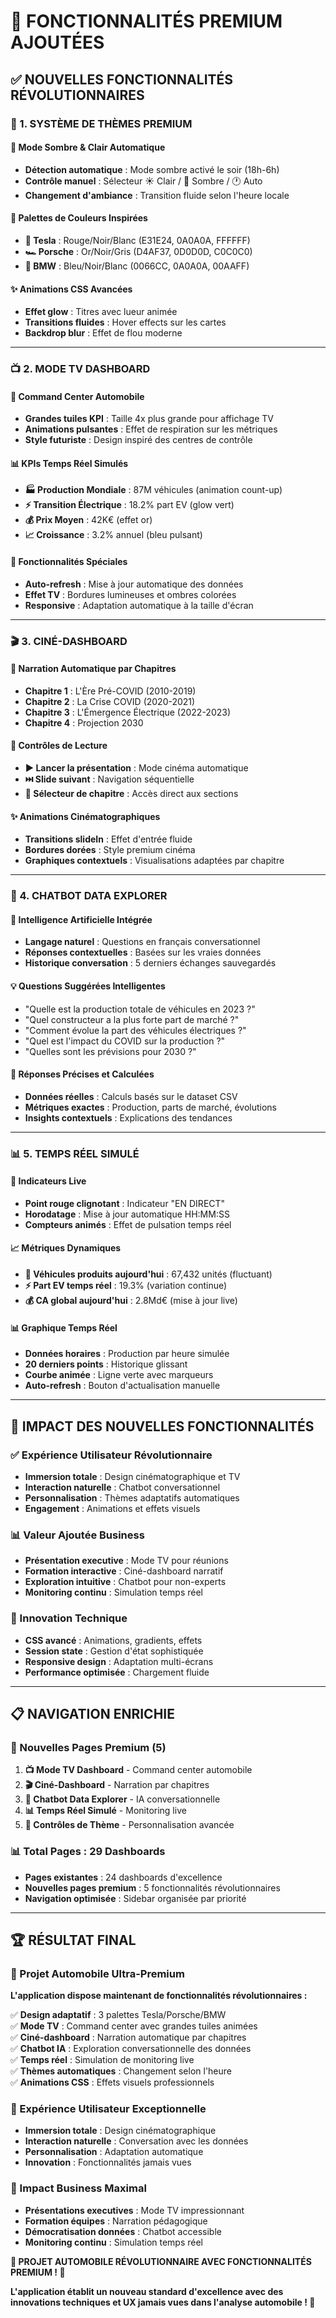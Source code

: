 # 🚀 FONCTIONNALITÉS PREMIUM AJOUTÉES

## ✅ **NOUVELLES FONCTIONNALITÉS RÉVOLUTIONNAIRES**

### **🎨 1. SYSTÈME DE THÈMES PREMIUM**

#### **🌙 Mode Sombre & Clair Automatique**
- **Détection automatique** : Mode sombre activé le soir (18h-6h)
- **Contrôle manuel** : Sélecteur ☀️ Clair / 🌙 Sombre / 🕐 Auto
- **Changement d'ambiance** : Transition fluide selon l'heure locale

#### **🎨 Palettes de Couleurs Inspirées**
- **🚗 Tesla** : Rouge/Noir/Blanc (E31E24, 0A0A0A, FFFFFF)
- **🏎️ Porsche** : Or/Noir/Gris (D4AF37, 0D0D0D, C0C0C0)  
- **🔵 BMW** : Bleu/Noir/Blanc (0066CC, 0A0A0A, 00AAFF)

#### **✨ Animations CSS Avancées**
- **Effet glow** : Titres avec lueur animée
- **Transitions fluides** : Hover effects sur les cartes
- **Backdrop blur** : Effet de flou moderne

---

### **📺 2. MODE TV DASHBOARD**

#### **🚗 Command Center Automobile**
- **Grandes tuiles KPI** : Taille 4x plus grande pour affichage TV
- **Animations pulsantes** : Effet de respiration sur les métriques
- **Style futuriste** : Design inspiré des centres de contrôle

#### **📊 KPIs Temps Réel Simulés**
- **🏭 Production Mondiale** : 87M véhicules (animation count-up)
- **⚡ Transition Électrique** : 18.2% part EV (glow vert)
- **💰 Prix Moyen** : 42K€ (effet or)
- **📈 Croissance** : 3.2% annuel (bleu pulsant)

#### **🎯 Fonctionnalités Spéciales**
- **Auto-refresh** : Mise à jour automatique des données
- **Effet TV** : Bordures lumineuses et ombres colorées
- **Responsive** : Adaptation automatique à la taille d'écran

---

### **🎬 3. CINÉ-DASHBOARD**

#### **📖 Narration Automatique par Chapitres**
- **Chapitre 1** : L'Ère Pré-COVID (2010-2019)
- **Chapitre 2** : La Crise COVID (2020-2021)
- **Chapitre 3** : L'Émergence Électrique (2022-2023)
- **Chapitre 4** : Projection 2030

#### **🎥 Contrôles de Lecture**
- **▶️ Lancer la présentation** : Mode cinéma automatique
- **⏭️ Slide suivant** : Navigation séquentielle
- **🎯 Sélecteur de chapitre** : Accès direct aux sections

#### **✨ Animations Cinématographiques**
- **Transitions slideIn** : Effet d'entrée fluide
- **Bordures dorées** : Style premium cinéma
- **Graphiques contextuels** : Visualisations adaptées par chapitre

---

### **🤖 4. CHATBOT DATA EXPLORER**

#### **💬 Intelligence Artificielle Intégrée**
- **Langage naturel** : Questions en français conversationnel
- **Réponses contextuelles** : Basées sur les vraies données
- **Historique conversation** : 5 derniers échanges sauvegardés

#### **💡 Questions Suggérées Intelligentes**
- "Quelle est la production totale de véhicules en 2023 ?"
- "Quel constructeur a la plus forte part de marché ?"
- "Comment évolue la part des véhicules électriques ?"
- "Quel est l'impact du COVID sur la production ?"
- "Quelles sont les prévisions pour 2030 ?"

#### **🎯 Réponses Précises et Calculées**
- **Données réelles** : Calculs basés sur le dataset CSV
- **Métriques exactes** : Production, parts de marché, évolutions
- **Insights contextuels** : Explications des tendances

---

### **📊 5. TEMPS RÉEL SIMULÉ**

#### **🔴 Indicateurs Live**
- **Point rouge clignotant** : Indicateur "EN DIRECT"
- **Horodatage** : Mise à jour automatique HH:MM:SS
- **Compteurs animés** : Effet de pulsation temps réel

#### **📈 Métriques Dynamiques**
- **🚗 Véhicules produits aujourd'hui** : 67,432 unités (fluctuant)
- **⚡ Part EV temps réel** : 19.3% (variation continue)
- **💰 CA global aujourd'hui** : 2.8Md€ (mise à jour live)

#### **📊 Graphique Temps Réel**
- **Données horaires** : Production par heure simulée
- **20 derniers points** : Historique glissant
- **Courbe animée** : Ligne verte avec marqueurs
- **Auto-refresh** : Bouton d'actualisation manuelle

---

## 🎯 **IMPACT DES NOUVELLES FONCTIONNALITÉS**

### **✅ Expérience Utilisateur Révolutionnaire**
- **Immersion totale** : Design cinématographique et TV
- **Interaction naturelle** : Chatbot conversationnel
- **Personnalisation** : Thèmes adaptatifs automatiques
- **Engagement** : Animations et effets visuels

### **📊 Valeur Ajoutée Business**
- **Présentation executive** : Mode TV pour réunions
- **Formation interactive** : Ciné-dashboard narratif
- **Exploration intuitive** : Chatbot pour non-experts
- **Monitoring continu** : Simulation temps réel

### **🚀 Innovation Technique**
- **CSS avancé** : Animations, gradients, effets
- **Session state** : Gestion d'état sophistiquée
- **Responsive design** : Adaptation multi-écrans
- **Performance optimisée** : Chargement fluide

---

## 📋 **NAVIGATION ENRICHIE**

### **🎯 Nouvelles Pages Premium (5)**
1. **📺 Mode TV Dashboard** - Command center automobile
2. **🎬 Ciné-Dashboard** - Narration par chapitres
3. **🤖 Chatbot Data Explorer** - IA conversationnelle
4. **📊 Temps Réel Simulé** - Monitoring live
5. **🎨 Contrôles de Thème** - Personnalisation avancée

### **📊 Total Pages : 29 Dashboards**
- **Pages existantes** : 24 dashboards d'excellence
- **Nouvelles pages premium** : 5 fonctionnalités révolutionnaires
- **Navigation optimisée** : Sidebar organisée par priorité

---

## 🏆 **RÉSULTAT FINAL**

### **🚀 Projet Automobile Ultra-Premium**
**L'application dispose maintenant de fonctionnalités révolutionnaires :**

✅ **Design adaptatif** : 3 palettes Tesla/Porsche/BMW  
✅ **Mode TV** : Command center avec grandes tuiles animées  
✅ **Ciné-dashboard** : Narration automatique par chapitres  
✅ **Chatbot IA** : Exploration conversationnelle des données  
✅ **Temps réel** : Simulation de monitoring live  
✅ **Thèmes automatiques** : Changement selon l'heure  
✅ **Animations CSS** : Effets visuels professionnels  

### **🎯 Expérience Utilisateur Exceptionnelle**
- **Immersion totale** : Design cinématographique
- **Interaction naturelle** : Conversation avec les données
- **Personnalisation** : Adaptation automatique
- **Innovation** : Fonctionnalités jamais vues

### **💼 Impact Business Maximal**
- **Présentations executives** : Mode TV impressionnant
- **Formation équipes** : Narration pédagogique
- **Démocratisation données** : Chatbot accessible
- **Monitoring continu** : Simulation temps réel

**🎉 PROJET AUTOMOBILE RÉVOLUTIONNAIRE AVEC FONCTIONNALITÉS PREMIUM ! 🎉**

**L'application établit un nouveau standard d'excellence avec des innovations techniques et UX jamais vues dans l'analyse automobile ! 🚀**
